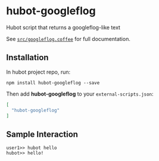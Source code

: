 # hubot-googleflog

Hubot script that returns a googleflog-like text

See [`src/googleflog.coffee`](src/googleflog.coffee) for full documentation.

## Installation

In hubot project repo, run:

`npm install hubot-googleflog --save`

Then add **hubot-googleflog** to your `external-scripts.json`:

```json
[
  "hubot-googleflog"
]
```

## Sample Interaction

```
user1>> hubot hello
hubot>> hello!
```
